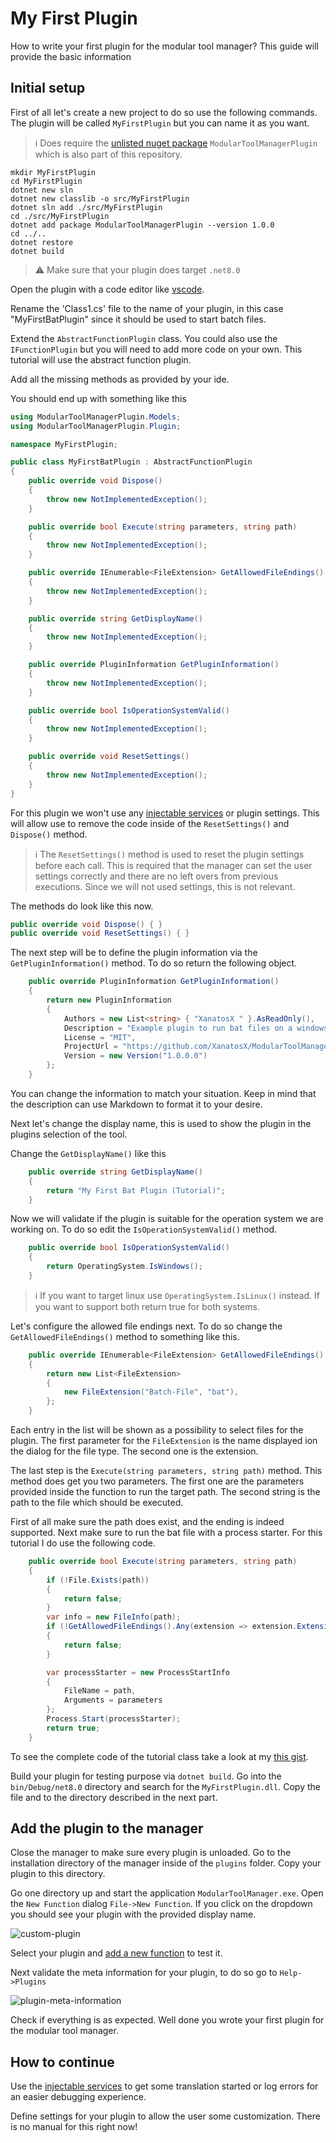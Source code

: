 # My First Plugin

How to write your first plugin for the modular tool manager? This guide will provide the basic information

## Initial setup

First of all let's create a new project to do so use the following commands. The plugin will be called `MyFirstPlugin` but you can name it as you want.

>:information_source: Does require the [unlisted nuget package][nuget-package] `ModularToolManagerPlugin` which is also part of this repository.

```
mkdir MyFirstPlugin
cd MyFirstPlugin
dotnet new sln
dotnet new classlib -o src/MyFirstPlugin
dotnet sln add ./src/MyFirstPlugin
cd ./src/MyFirstPlugin
dotnet add package ModularToolManagerPlugin --version 1.0.0
cd ../..
dotnet restore
dotnet build
```

>:warning: Make sure that your plugin does target `.net8.0`

Open the plugin with a code editor like [vscode][vscode].

Rename the 'Class1.cs' file to the name of your plugin, in this case "MyFirstBatPlugin" since it should be used to start batch files.

Extend the `AbstractFunctionPlugin` class. You could also use the `IFunctionPlugin` but you will need to add more code on your own. This tutorial will use the abstract function plugin.

Add all the missing methods as provided by your ide.

You should end up with something like this

```csharp
using ModularToolManagerPlugin.Models;
using ModularToolManagerPlugin.Plugin;

namespace MyFirstPlugin;

public class MyFirstBatPlugin : AbstractFunctionPlugin
{
    public override void Dispose()
    {
        throw new NotImplementedException();
    }

    public override bool Execute(string parameters, string path)
    {
        throw new NotImplementedException();
    }

    public override IEnumerable<FileExtension> GetAllowedFileEndings()
    {
        throw new NotImplementedException();
    }

    public override string GetDisplayName()
    {
        throw new NotImplementedException();
    }

    public override PluginInformation GetPluginInformation()
    {
        throw new NotImplementedException();
    }

    public override bool IsOperationSystemValid()
    {
        throw new NotImplementedException();
    }

    public override void ResetSettings()
    {
        throw new NotImplementedException();
    }
}
```

For this plugin we won't use any [injectable services][injectable-services] or plugin settings. This will allow use to remove the code inside of the `ResetSettings()` and `Dispose()` method.

> :information_source: The `ResetSettings()` method is used to reset the plugin settings before each call. This is required that the manager can set the user settings correctly and there are no left overs from previous executions. Since we will not used settings, this is not relevant.

The methods do look like this now.

```csharp
public override void Dispose() { }
public override void ResetSettings() { }
```

The next step will be to define the plugin information via the `GetPluginInformation()` method. To do so return the following object.

```csharp
    public override PluginInformation GetPluginInformation()
    {
        return new PluginInformation
        {
            Authors = new List<string> { "XanatosX " }.AsReadOnly(),
            Description = "Example plugin to run bat files on a windows machine",
            License = "MIT",
            ProjectUrl = "https://github.com/XanatosX/ModularToolManager",
            Version = new Version("1.0.0.0")
        };
    }
```

You can change the information to match your situation. Keep in mind that the description can use Markdown to format it to your desire.

Next let's change the display name, this is used to show the plugin in the plugins selection of the tool.

Change the `GetDisplayName()` like this

```csharp
    public override string GetDisplayName()
    {
        return "My First Bat Plugin (Tutorial)";
    }
```

Now we will validate if the plugin is suitable for the operation system we are working on. To do so edit the `IsOperationSystemValid()` method.

```csharp
    public override bool IsOperationSystemValid()
    {
        return OperatingSystem.IsWindows();
    }
```

>:information_source: If you want to target linux use `OperatingSystem.IsLinux()` instead. If you want to support both return true for both systems.

Let's configure the allowed file endings next. To do so change the `GetAllowedFileEndings()` method to something like this.

```csharp
    public override IEnumerable<FileExtension> GetAllowedFileEndings()
    {
        return new List<FileExtension>
        {
            new FileExtension("Batch-File", "bat"),
        };
    }
```

Each entry in the list will be shown as a possibility to select files for the plugin. The first parameter for the `FileExtension` is the name displayed ion the dialog for the file type. The second one is the extension.

The last step is the `Execute(string parameters, string path)` method. This method does get you two parameters. The first one are the parameters provided inside the function to run the target path. The second string is the path to the file which should be executed.

First of all make sure the path does exist, and the ending is indeed supported. Next make sure to run the bat file with a process starter. For this tutorial I do use the following code.

```csharp
    public override bool Execute(string parameters, string path)
    {
        if (!File.Exists(path))
        {
            return false;
        }
        var info = new FileInfo(path);
        if (!GetAllowedFileEndings().Any(extension => extension.Extension == info.Extension.Replace(".", string.Empty)))
        {
            return false;
        }

        var processStarter = new ProcessStartInfo
        {
            FileName = path,
            Arguments = parameters
        };
        Process.Start(processStarter);
        return true;
    }
```

To see the complete code of the tutorial class take a look at my [this gist][complete-class].

Build your plugin for testing purpose via `dotnet build`. Go into the `bin/Debug/net8.0` directory and search for the `MyFirstPlugin.dll`. Copy the file and to the directory described in the next part.

## Add the plugin to the manager

Close the manager to make sure every plugin is unloaded. Go to the installation directory of the manager inside of the `plugins` folder. Copy your plugin to this directory.

Go one directory up and start the application `ModularToolManager.exe`. Open the `New Function` dialog `File->New Function`. If you click on the dropdown you should see your plugin with the provided display name.

![custom-plugin]

Select your plugin and [add a new function][add-a-function] to test it.

Next validate the meta information for your plugin, to do so go to `Help->Plugins`

![plugin-meta-information]

Check if everything is as expected. Well done you wrote your first plugin for the modular tool manager.

## How to continue

Use the [injectable services][injectable-services] to get some translation started or log errors for an easier debugging experience.

Define settings for your plugin to allow the user some customization. There is no manual for this right now!

[vscode]: https://code.visualstudio.com/
[nuget-package]: https://www.nuget.org/packages/ModularToolManagerPlugin/
[injectable-services]: ./injectable-services.md
[complete-class]: https://gist.github.com/XanatosX/34ac6a3e60c96250396f5565e7bab1d0
[custom-plugin]: https://i.imgur.com/9duZk1O.png
[add-a-function]: ../user/add-new-function.md
[plugin-meta-information]: https://i.imgur.com/OmCQX5b.png